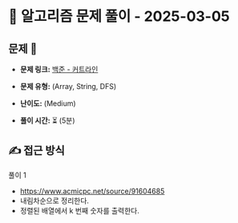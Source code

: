 # 📝 알고리즘 문제 풀이 - 2025-03-05

## 문제 📖

- **문제 링크:** [백준 - 커트라인](https://www.acmicpc.net/problem/25305)

- **문제 유형:** (Array, String, DFS)

- **난이도:** (Medium)

- **풀이 시간:** ⏳ (5분)

## ✍ 접근 방식

풀이 1
- https://www.acmicpc.net/source/91604685
- 내림차순으로 정리한다.
- 정렬된 배열에서 k 번째 숫자를 출력한다.